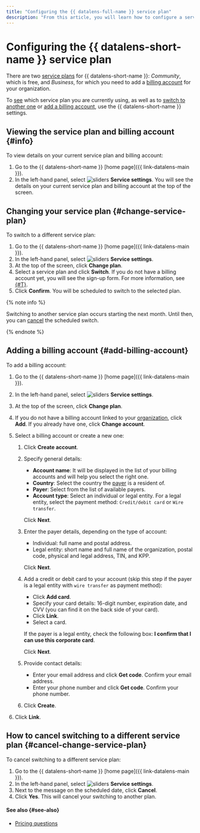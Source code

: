 ```yaml
---
title: "Configuring the {{ datalens-full-name }} service plan"
description: "From this article, you will learn how to configure a service plan for {{ datalens-short-name }} by choosing a plan and adding a billing account."
---
```


# Configuring the {{ datalens-short-name }} service plan

There are two [service plans](../pricing.md#service-plans) for {{ datalens-short-name }}: _Community_, which is free, and _Business_, for which you need to add a [billing account](../../billing/concepts/billing-account.md) for your organization.

 To [see](#info) which service plan you are currently using, as well as to [switch to another one](#change-service-plan) or [add a billing account](#add-billing-account), use the {{ datalens-short-name }} settings.

## Viewing the service plan and billing account {#info}

To view details on your current service plan and billing account:

1. Go to the {{ datalens-short-name }} [home page]({{ link-datalens-main }}).
1. In the left-hand panel, select ![sliders](../../_assets/console-icons/sliders.svg) **Service settings**. You will see the details on your current service plan and billing account at the top of the screen.

## Changing your service plan {#change-service-plan}

To switch to a different service plan:

1. Go to the {{ datalens-short-name }} [home page]({{ link-datalens-main }}).
1. In the left-hand panel, select ![sliders](../../_assets/console-icons/sliders.svg) **Service settings**.
1. At the top of the screen, click **Change plan**.
1. Select a service plan and click **Switch**. If you do not have a billing account yet, you will see the sign-up form. For more information, see [{#T}](#add-billing-account).
1. Click **Confirm**. You will be scheduled to switch to the selected plan.

{% note info %}

Switching to another service plan occurs starting the next month. Until then, you can [cancel](#cancel-change-service-plan) the scheduled switch.

{% endnote %}

## Adding a billing account {#add-billing-account}

To add a billing account:

1. Go to the {{ datalens-short-name }} [home page]({{ link-datalens-main }}).
1. In the left-hand panel, select ![sliders](../../_assets/console-icons/sliders.svg) **Service settings**.
1. At the top of the screen, click **Change plan**.
1. If you do not have a billing account linked to your [organization](../concepts/organizations.md), click **Add**. If you already have one, click **Change account**.
1. Select a billing account or create a new one:

   1. Click **Create account**.
   1. Specify general details:

      * **Account name**: It will be displayed in the list of your billing accounts and will help you select the right one.
      * **Country**: Select the country the [payer](../../billing/concepts/glossary.md#payer) is a resident of.
      * **Payer**: Select from the list of available payers.
      * **Account type**: Select an individual or legal entity. For a legal entity, select the payment method: `Credit/debit card` or `Wire transfer`.

      Click **Next**.

   1. Enter the payer details, depending on the type of account:

      * Individual: full name and postal address.
      * Legal entity: short name and full name of the organization, postal code, physical and legal address, TIN, and KPP.

      Click **Next**.

   1. Add a credit or debit card to your account (skip this step if the payer is a legal entity with `wire transfer` as payment method):

      * Click **Add card**.
      * Specify your card details: 16-digit number, expiration date, and CVV (you can find it on the back side of your card).
      * Click **Link**.
      * Select a card.

      If the payer is a legal entity, check the following box: **I confirm that I can use this corporate card**.

      Click **Next**.

   1. Provide contact details:

      * Enter your email address and click **Get code**. Confirm your email address.
      * Enter your phone number and click **Get code**. Confirm your phone number.

   1. Click **Create**.

1. Click **Link**.

## How to cancel switching to a different service plan {#cancel-change-service-plan}

To cancel switching to a different service plan:

1. Go to the {{ datalens-short-name }} [home page]({{ link-datalens-main }}).
1. In the left-hand panel, select ![sliders](../../_assets/console-icons/sliders.svg) **Service settings**.
1. Next to the message on the scheduled date, click **Cancel**.
1. Click **Yes**. This will cancel your switching to another plan.

#### See also {#see-also}

* [Pricing questions](../qa/pricing.md)
